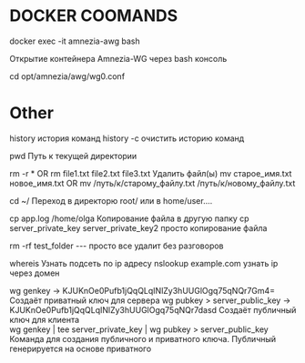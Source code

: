<h1>DOCKER COOMANDS</h1>

docker exec -it amnezia-awg bash     

Открытие контейнера Amnezia-WG через bash консоль

cd opt/amnezia/awg/wg0.conf

<h1>Other</h1>

history    история команд
history -c   очистить историю команд


pwd         Путь к текущей директории   

rm -r *      OR        rm file1.txt file2.txt file3.txt        Удалить файл(ы)
mv старое_имя.txt новое_имя.txt  OR   mv /путь/к/старому_файлу.txt /путь/к/новому_файлу.txt

cd ~/       Переход в директорю root/    или в home/user....

cp app.log /home/olga     Копирование файла в другую папку
cp server_private_key server_private_key2    просто копирование файла

rm -rf test_folder    --- просто все удалит без разговоров


whereis  Узнать подсеть по ip адресу
nslookup example.com    узнать ip через домен

wg genkey  ->   KJUKnOe0Pufb1jQqQLqINlZy3hUUGlOgq75qNQr7Gm4=   Создаёт приватный ключ для сервера 
wg pubkey > server_public_key       ->   KJUKnOe0Pufb1jQqQLqINlZy3hUUGlOgq75qNQr7dasd  Создаёт публичный ключ для клиента  
wg genkey | tee server_private_key | wg pubkey > server_public_key     Команда для создания публичного и приватного ключа. Публичный генерируется на основе приватного

































